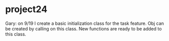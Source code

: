 # project24
Gary: on 9/19 I create a basic initialization class for the task feature. Obj can be created by calling on this class. New functions are ready to be added to this class. 
